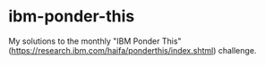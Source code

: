 # ibm-ponder-this
My solutions to the monthly "IBM Ponder This" (https://research.ibm.com/haifa/ponderthis/index.shtml) challenge.
